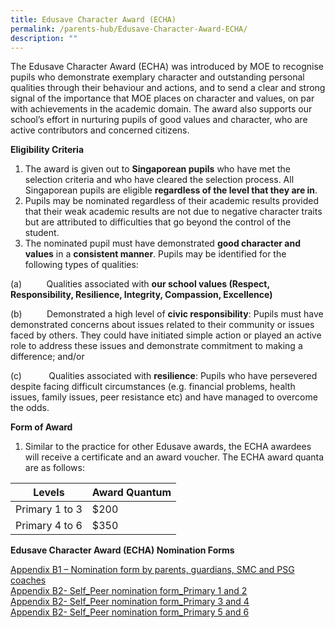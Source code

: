 ```yaml
---
title: Edusave Character Award (ECHA)
permalink: /parents-hub/Edusave-Character-Award-ECHA/
description: ""
---
```

The Edusave Character Award (ECHA) was introduced by MOE to recognise pupils who demonstrate exemplary character and outstanding personal qualities through their behaviour and actions, and to send a clear and strong signal of the importance that MOE places on character and values, on par with achievements in the academic domain. The award also supports our school’s effort in nurturing pupils of good values and character, who are active contributors and concerned citizens.

**Eligibility Criteria**

1.  The award is given out to **Singaporean pupils** who have met the selection criteria and who have cleared the selection process. All Singaporean pupils are eligible **regardless of the level that they are in**.
2.  Pupils may be nominated regardless of their academic results provided that their weak academic results are not due to negative character traits but are attributed to difficulties that go beyond the control of the student.
3.  The nominated pupil must have demonstrated **good character and values** in a **consistent manner**. Pupils may be identified for the following types of qualities:

(a)          Qualities associated with **our school values (Respect, Responsibility, Resilience, Integrity, Compassion, Excellence)**

(b)          Demonstrated a high level of **civic responsibility**: Pupils must have demonstrated concerns about issues related to their community or issues faced by others. They could have initiated simple action or played an active role to address these issues and demonstrate commitment to making a difference; and/or

(c)           Qualities associated with **resilience**: Pupils who have persevered despite facing difficult circumstances (e.g. financial problems, health issues, family issues, peer resistance etc) and have managed to overcome the odds.

**Form of Award**

1.  Similar to the practice for other Edusave awards, the ECHA awardees will receive a certificate and an award voucher. The ECHA award quanta are as follows:

| Levels         | Award Quantum |
|----------------|---------------|
| Primary 1 to 3 | $200          |
| Primary 4 to 6 | $350          |

**Edusave Character Award (ECHA) Nomination Forms**

[Appendix B1 – Nomination form by parents, guardians, SMC and PSG coaches](https://go.gov.sg/appendixb1)  
[Appendix B2- Self\_Peer nomination form\_Primary 1 and 2](https://go.gov.sg/appendixb2p1p2)  
[Appendix B2- Self\_Peer nomination form\_Primary 3 and 4](https://go.gov.sg/appendixb2p3p4)  
[Appendix B2- Self\_Peer nomination form\_Primary 5 and 6](https://go.gov.sg/appendixb2p5p6)